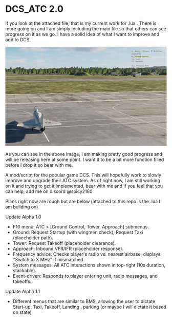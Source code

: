 # DCS_ATC 2.0

If you look at the attached file, that is my current work for .lua . There is more going on and I am simply including the main file so that others can see progress on it as we go. I have a solid idea of what I want to improve and add to DCS.

![Test](test1.png)

As you can see in the above image, I am making pretty good progress and will be releasing here at some point. I want it to be a bit more function filled before I drop it so bear with me.

A mod/script for the popular game DCS. This will hopefully work to slowly improve and upgrade their ATC system. As of right now, I am still working on it and trying to get it implemented, bear with me and if you feel that you can help, add me on discord @spicy2160

Plans right now are rough but are below (attached to this repo is the .lua I am building on)

Update Alpha 1.0
- F10 menu: ATC > [Ground Control, Tower, Approach] submenus.
- Ground: Request Startup (with wingmen check), Request Taxi (placeholder path).
- Tower: Request Takeoff (placeholder clearance).
- Approach: Inbound VFR/IFR (placeholder response).
- Frequency advice: Checks player's radio vs. nearest airbase, displays "Switch to X MHz" if mismatched.
- System messages: All ATC interactions shown in top-right (10s duration, stackable).
- Event-driven: Responds to player entering unit, radio messages, and takeoffs.

Update Alpha 1.1
- Different menus that are similar to BMS, allowing the user to dictate Start-up, Taxi, Takeoff, Landing , parking (or maybe I will dictate it based on state)
